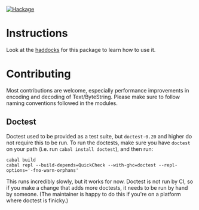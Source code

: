 [![Hackage](https://img.shields.io/hackage/v/ip.svg)](https://hackage.haskell.org/package/ip)

# Instructions

Look at the [haddocks](http://hackage.haskell.org/package/ip) for this 
package to learn how to use it.

# Contributing

Most contributions are welcome, especially performance improvements in encoding and decoding of Text/ByteString.
Please make sure to follow naming conventions followed in the modules.

## Doctest

Doctest used to be provided as a test suite, but `doctest-0.20` and higher
do not require this to be run. To run the doctests, make sure you have
`doctest` on your path (i.e. run `cabal install doctest`), and then run:

    cabal build
    cabal repl --build-depends=QuickCheck --with-ghc=doctest --repl-options='-fno-warn-orphans'

This runs incredibly slowly, but it works for now. Doctest is not run by CI,
so if you make a change that adds more doctests, it needs to be run by hand
by someone. (The maintainer is happy to do this if you're on a platform
where doctest is finicky.)
